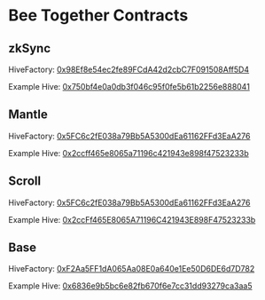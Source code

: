 # Bee Together Contracts

## zkSync

HiveFactory: [0x98Ef8e54ec2fe89FCdA42d2cbC7F091508Aff5D4](https://goerli.explorer.zksync.io/address/0x98Ef8e54ec2fe89FCdA42d2cbC7F091508Aff5D4)

Example Hive: [0x750bf4e0a0db3f046c95f0fe5b61b2256e888041](https://goerli.explorer.zksync.io/address/0x750bf4e0a0db3f046c95f0fe5b61b2256e888041)

## Mantle

HiveFactory: [0x5FC6c2fE038a79Bb5A5300dEa61162FFd3EaA276](https://explorer.testnet.mantle.xyz/address/0x5FC6c2fE038a79Bb5A5300dEa61162FFd3EaA276)

Example Hive: [0x2ccff465e8065a71196c421943e898f47523233b](https://explorer.testnet.mantle.xyz/address/0x2ccff465e8065a71196c421943e898f47523233b)

## Scroll

HiveFactory: [0x5FC6c2fE038a79Bb5A5300dEa61162FFd3EaA276](https://blockscout.scroll.io/0x5FC6c2fE038a79Bb5A5300dEa61162FFd3EaA276)

Example Hive: [0x2ccFf465E8065A71196C421943E898F47523233b](https://blockscout.scroll.io/0x2ccFf465E8065A71196C421943E898F47523233b)

## Base

HiveFactory: [0xF2Aa5FF1dA065Aa08E0a640e1Ee50D6DE6d7D782](https://goerli.basescan.org/0xF2Aa5FF1dA065Aa08E0a640e1Ee50D6DE6d7D782)

Example Hive: [0x6836e9b5bc6e82fb670f6e7cc31dd93279ca3aa5](https://goerli.basescan.org/0x6836e9b5bc6e82fb670f6e7cc31dd93279ca3aa5)